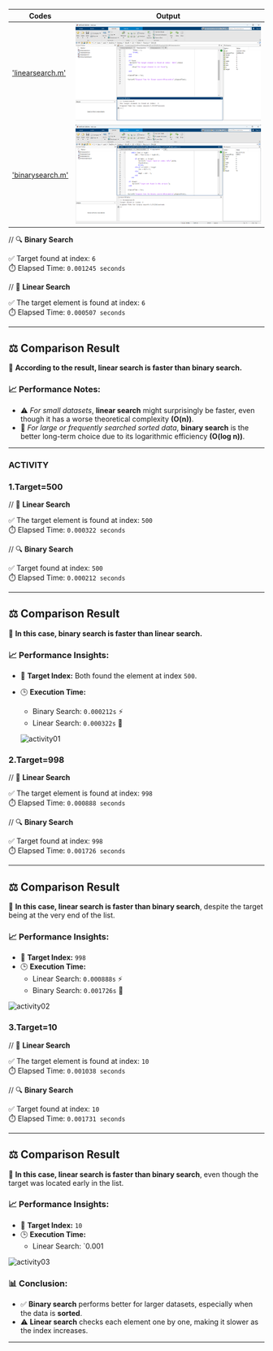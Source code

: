 | Codes | Output |
|-------|--------|
|['linearsearch.m'](./Codes/linearsearch.m)|![02.png](./Output/02.png)|
|['binarysearch.m'](./Codes/binarysearch.m)|![03.png](./Output/03.png)|


// 🔍 **Binary Search**

✅ Target found at index: `6`  
⏱️ Elapsed Time: `0.001245 seconds`

// 🔎 **Linear Search**

✅ The target element is found at index: `6`  
⏱️ Elapsed Time: `0.000507 seconds`

---

## ⚖️ **Comparison Result**

📌 **According to the result, linear search is faster than binary search.**

### 📈 Performance Notes:

- ⚠️ *For small datasets*, **linear search** might surprisingly be faster, even though it has a worse theoretical complexity **(O(n))**.
- 🚀 *For large or frequently searched sorted data*, **binary search** is the better long-term choice due to its logarithmic efficiency **(O(log n))**.

---




### ACTIVITY

### 1.Target=500

// 🔎 **Linear Search**

✅ The target element is found at index: `500`  
⏱️ Elapsed Time: `0.000322 seconds`

// 🔍 **Binary Search**

✅ Target found at index: `500`  
⏱️ Elapsed Time: `0.000212 seconds`

---

## ⚖️ **Comparison Result**

📌 **In this case, binary search is faster than linear search.**

### 📈 Performance Insights:

- 🔢 **Target Index:** Both found the element at index `500`.
- 🕒 **Execution Time:**
  - Binary Search: `0.000212s` ⚡
  - Linear Search: `0.000322s` 🐢
 
  ![activity01](https://github.com/user-attachments/assets/d47f7852-0d89-40fd-93c6-6437c947b537)


  

### 2.Target=998

// 🔎 **Linear Search**

✅ The target element is found at index: `998`  
⏱️ Elapsed Time: `0.000888 seconds`

// 🔍 **Binary Search**

✅ Target found at index: `998`  
⏱️ Elapsed Time: `0.001726 seconds`

---

## ⚖️ **Comparison Result**

📌 **In this case, linear search is faster than binary search**, despite the target being at the very end of the list.

### 📈 Performance Insights:

- 🔢 **Target Index:** `998`
- 🕒 **Execution Time:**
  - Linear Search: `0.000888s` ⚡
  - Binary Search: `0.001726s` 🐢

![activity02](https://github.com/user-attachments/assets/87e1790e-9de2-43a5-acba-2cac4bee2542)


### 3.Target=10

// 🔎 **Linear Search**

✅ The target element is found at index: `10`  
⏱️ Elapsed Time: `0.001038 seconds`

// 🔍 **Binary Search**

✅ Target found at index: `10`  
⏱️ Elapsed Time: `0.001731 seconds`

---

## ⚖️ **Comparison Result**

📌 **In this case, linear search is faster than binary search**, even though the target was located early in the list.

### 📈 Performance Insights:

- 🔢 **Target Index:** `10`
- 🕒 **Execution Time:**
  - Linear Search: `0.001
 
    
![activity03](https://github.com/user-attachments/assets/39acfeb9-3a98-4c74-b375-131ef687b137)




### 📊 Conclusion:

- ✅ **Binary search** performs better for larger datasets, especially when the data is **sorted**.
- ⚠️ **Linear search** checks each element one by one, making it slower as the index increases.

---










